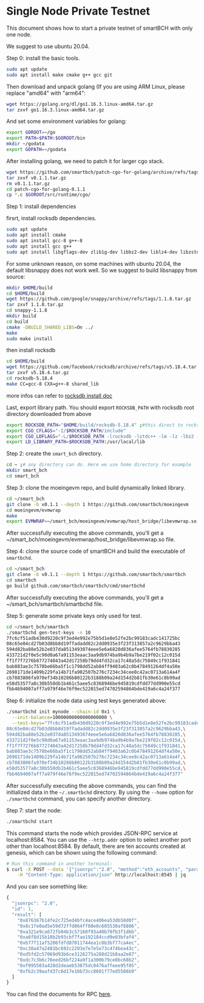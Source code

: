 # Single Node Private Testnet

This document shows how to start a private testnet of smartBCH with only one node. 

We suggest to use ubuntu 20.04.

Step 0: install the basic tools.

```bash
sudo apt update
sudo apt install make cmake g++ gcc git
```

Then download and unpack golang (If you are using ARM Linux, please replace "amd64" with "arm64":

```bash
wget https://golang.org/dl/go1.16.3.linux-amd64.tar.gz
tar zxvf go1.16.3.linux-amd64.tar.gz 
```

And set some environment variables for golang:

```bash
export GOROOT=~/go
export PATH=$PATH:$GOROOT/bin
mkdir ~/godata
export GOPATH=~/godata
```

After installing golang, we need to patch it for larger cgo stack.

```bash
wget https://github.com/smartbch/patch-cgo-for-golang/archive/refs/tags/v0.1.1.tar.gz
tar zxvf v0.1.1.tar.gz 
rm v0.1.1.tar.gz
cd patch-cgo-for-golang-0.1.1
cp *.c $GOROOT/src/runtime/cgo/
```

Step 1: install dependencies

firsrt, install rocksdb dependencies.

```bash
sudo apt update
sudo apt install cmake
sudo apt install gcc-8 g++-8
sudo apt install gcc g++
sudo apt install libgflags-dev zlib1g-dev libbz2-dev liblz4-dev libzstd-dev
```

For some unknown reason, on some machines with ubuntu 20.04, the default libsnappy does not work well. So we suggest to build libsnappy from source:

```bash
mkdir $HOME/build
cd $HOME/build
wget https://github.com/google/snappy/archive/refs/tags/1.1.8.tar.gz
tar zxvf 1.1.8.tar.gz
cd snappy-1.1.8
mkdir build
cd build
cmake -DBUILD_SHARED_LIBS=On ../
make
sudo make install
```

then install rocksdb

```bash
cd $HOME/build
wget https://github.com/facebook/rocksdb/archive/refs/tags/v5.18.4.tar.gz
tar zxvf v5.18.4.tar.gz
cd rocksdb-5.18.4
make CC=gcc-8 CXX=g++-8 shared_lib
```

more infos can refer to [rocksdb install doc](https://github.com/facebook/rocksdb/blob/master/INSTALL.md)

Last, export library path. You should export `ROCKSDB_PATH` with rocksdb root directory downloaded from above

```bash
export ROCKSDB_PATH="$HOME/build/rocksdb-5.18.4" ;#this direct to rocksdb root dir
export CGO_CFLAGS="-I/$ROCKSDB_PATH/include"
export CGO_LDFLAGS="-L/$ROCKSDB_PATH -lrocksdb -lstdc++ -lm -lz -lbz2 -lsnappy -llz4 -lzstd"
export LD_LIBRARY_PATH=$ROCKSDB_PATH:/usr/local/lib
```

Step 2: create the `smart_bch` directory.

```bash
cd ~ ;# any directory can do. Here we use home directory for example
mkdir smart_bch
cd smart_bch
```

Step 3: clone the moeingevm repo, and build dynamically linked library.

```bash
cd ~/smart_bch
git clone -b v0.1.1 --depth 1 https://github.com/smartbch/moeingevm
cd moeingevm/evmwrap
make
export EVMWRAP=~/smart_bch/moeingevm/evmwrap/host_bridge/libevmwrap.so
```

After successfully executing the above commands, you'll get a ~/smart\_bch/moeingevm/evmwrap/host\_bridge/libevmwrap.so file.

Step 4: clone the source code of smartBCH and build the executable of `smartbchd`.

```bash
cd ~/smart_bch
git clone -b v0.1.1 --depth 1 https://github.com/smartbch/smartbch
cd smartbch
go build github.com/smartbch/smartbch/cmd/smartbchd
```

After successfully executing the above commands, you'll get a ~/smart\_bch/smartbch/smartbchd file.

Step 5: generate some private keys only used for test.

```bash
cd ~/smart_bch/smartbch
./smartbchd gen-test-keys -n 10
7fc6cf51adb430d9220c9f3ed4e992e75b5d1e8e52fe2bc99183cadc141725bc
08c65e04cd27b03d8bb8d19ffadadd82c2dd0935e3f23f313857a2c9629bba43
594d82ba88e52b2e037da8513493074eee5e6a6820d836afee5764fb78830285
433721d2f0e5c90d0a67a91153eaac3aa9db974ba9b4b9a7be219f02c12c015d
ff1f7f7276b877274043a42d17258b79dd4fd32ca17c48a5dc75049c1f931841
bab883ae3c7578be66ba5f1c1798dd52ab84ff9403a62c0b478491264df4a50e
2698171de1409b229fa14b71fa982507b276c7234c34cee8c42ac0713a614a4f
cb7883806fa970ef34b10286b80122b3188b09a24d154d2b81fb30e61c8b99ad
e58d53577a8c30b550db1b461c5aee5c8368946be945819cdfdd77dd990e55cd
fbb4694007aff7a979f46e76f9ec522015ed74702594864bde419a6c4a24f377
```

Step 6: initialize the node data using test keys generated above:

```bash
./smartbchd init mynode --chain-id 0x1 \
  --init-balance=10000000000000000000 \
  --test-keys="7fc6cf51adb430d9220c9f3ed4e992e75b5d1e8e52fe2bc99183cadc141725bc,\
08c65e04cd27b03d8bb8d19ffadadd82c2dd0935e3f23f313857a2c9629bba43,\
594d82ba88e52b2e037da8513493074eee5e6a6820d836afee5764fb78830285,\
433721d2f0e5c90d0a67a91153eaac3aa9db974ba9b4b9a7be219f02c12c015d,\
ff1f7f7276b877274043a42d17258b79dd4fd32ca17c48a5dc75049c1f931841,\
bab883ae3c7578be66ba5f1c1798dd52ab84ff9403a62c0b478491264df4a50e,\
2698171de1409b229fa14b71fa982507b276c7234c34cee8c42ac0713a614a4f,\
cb7883806fa970ef34b10286b80122b3188b09a24d154d2b81fb30e61c8b99ad,\
e58d53577a8c30b550db1b461c5aee5c8368946be945819cdfdd77dd990e55cd,\
fbb4694007aff7a979f46e76f9ec522015ed74702594864bde419a6c4a24f377"
```

After successfully executing the above commands, you can find the initialized data in the `~/.smartbchd` directory. By using the `--home` option for `./smartbchd` command, you can specify another directory.

Step 7: start the node:

```bash
./smartbchd start
```

This command starts the node which provides JSON-RPC service at localhost:8584. You can use the `--http.addr` option to select another port other than localhost:8584. By default, there are ten accounts created at genesis, which can be shown using the following command:

```bash
# Run this command in another terminal:
$ curl -X POST --data '{"jsonrpc":"2.0", "method":"eth_accounts", "params":[],"id":1}' \
    -H "Content-Type: application/json" http://localhost:8545 | jq
```

And you can see something like:

```javascript
{
  "jsonrpc": "2.0",
  "id": 1,
  "result": [
    "0x876367b14fe2c725ed4bfc4ace406ea53db58d0f",
    "0x8c1fe0ad5e59d72ffd064ff80e0c605530af8806",
    "0xa321e9ca672fb04b3c57160f93a40b70fb3f1d6b",
    "0xa6f8d15b18b2b93cbf7fae192184ccd9e03bfaf4",
    "0xb77f11af5206fdfd87011744ea1c0b3bf77ca4ec",
    "0xc38a47a2481bc692c2203e7e7e5e73c474bea43c",
    "0xd5fd2c57069d93b6ce3126275a288d21b8aa2e87",
    "0xdc7c3b6c76eed26bf224a9f1a300b79ce8bc68b2",
    "0xf995503a428d2deaeb53075dc0476affeee95f05",
    "0xfb2c39aafd37c6d17e16b73cc8601f77ed5586b9"
  ]
}
```

You can find the documents for RPC [here](https://github.com/smartbch/docs/tree/8282c530b70c78b50bf4438575fbf9ff50539882/dev/json-rpc.md).

